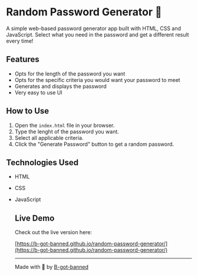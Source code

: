 # Random Password Generator 🔑

A simple web-based password generator app built with HTML, CSS and JavaScript.
Select what you need in the password and get a different result every time!

## Features

- Opts for the length of the password you want
- Opts for the specific criteria you would want your password to meet
- Generates and displays the password
- Very easy to use UI

## How to Use

1. Open the `index.html` file in your browser.
2. Type the lenght of the password you want.
3. Select all applicable criteria.
4. Click the "Generate Password" button to get a random password.

## Technologies Used

- HTML
- CSS
- JavaScript

  ## Live Demo

  Check out the live version here:

  [https://b-got-banned.github.io/random-password-generator/](https://b-got-banned.github.io/random-password-generator/)

  ---

  Made with 🩶 by [B-got-banned](https://github.com/B-got-banned)
